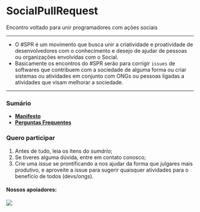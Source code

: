# SocialPullRequest
Encontro voltado para unir programadores com ações sociais

***

* O #SPR é um movimento que busca unir a criatividade e proatividade de desenvolvedores com o conhecimento e desejo de ajudar de pessoas ou organizações envolvidas com o Social.
* Basicamente os encontros do #SPR serão para corrigir `issues` de softwares que contribuem com a sociedade de alguma forma ou criar sistemas ou atividades em conjunto com ONGs ou pessoas ligadas a atividades que visam melhorar a sociedade.

***
### Sumário
- [**Manifesto**](MANIFEST.md)
- [**Perguntas Frequentes**](FAQS.md)

### Quero participar

1. Antes de tudo, leia os itens do _sumário_;
2. Se tiveres alguma dúvida, entre em contato conosco;
3. Crie uma _issue_ se prontificando a nos ajudar da forma que julgares mais produtivo, e aproveite a issue para sugerir quaisquer atividades para o benefício de todos (devs/ongs).

#### Nossos apoiadores: 
<a href="https://plus.google.com/+GDGRiodeJaneiroOficial" target="_blank"><img src="http://farm1.staticflickr.com/591/23771435115_af0eaebc15_b.jpg"></a>



